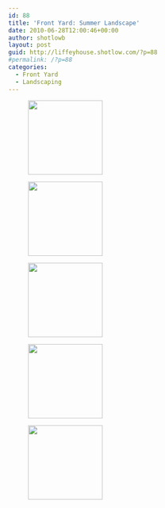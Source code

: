 ```yaml
---
id: 88
title: 'Front Yard: Summer Landscape'
date: 2010-06-28T12:00:46+00:00
author: shotlowb
layout: post
guid: http://liffeyhouse.shotlow.com/?p=88
#permalink: /?p=88
categories:
  - Front Yard
  - Landscaping
---
```

<div id='gallery-1' class='gallery galleryid-88 gallery-columns-3 gallery-size-thumbnail'>
  <figure class='gallery-item'>

  <div class='gallery-icon landscape'>
    <a href='/vendor/img/uploads/2010/06/P6190424-e1302057746816.jpg'><img width="150" height="150" src="/vendor/img/uploads/2010/06/P6190424-e1302057746816-150x150.jpg" class="attachment-thumbnail size-thumbnail" alt="" srcset="/vendor/img/uploads/2010/06/P6190424-e1302057746816-150x150.jpg 150w, /vendor/img/uploads/2010/06/P6190424-e1302057746816-100x100.jpg 100w" sizes="100vw" /></a>
  </div></figure><figure class='gallery-item'>

  <div class='gallery-icon landscape'>
    <a href='/vendor/img/uploads/2010/06/P6280433-e1302057775386.jpg'><img width="150" height="150" src="/vendor/img/uploads/2010/06/P6280433-e1302057775386-150x150.jpg" class="attachment-thumbnail size-thumbnail" alt="" srcset="/vendor/img/uploads/2010/06/P6280433-e1302057775386-150x150.jpg 150w, /vendor/img/uploads/2010/06/P6280433-e1302057775386-100x100.jpg 100w" sizes="100vw" /></a>
  </div></figure><figure class='gallery-item'>

  <div class='gallery-icon landscape'>
    <a href='/vendor/img/uploads/2010/06/P6280434-e1302057811188.jpg'><img width="150" height="150" src="/vendor/img/uploads/2010/06/P6280434-e1302057811188-150x150.jpg" class="attachment-thumbnail size-thumbnail" alt="" srcset="/vendor/img/uploads/2010/06/P6280434-e1302057811188-150x150.jpg 150w, /vendor/img/uploads/2010/06/P6280434-e1302057811188-100x100.jpg 100w" sizes="100vw" /></a>
  </div></figure><figure class='gallery-item'>

  <div class='gallery-icon landscape'>
    <a href='/vendor/img/uploads/2010/06/P6280435-e1302057828557.jpg'><img width="150" height="150" src="/vendor/img/uploads/2010/06/P6280435-e1302057828557-150x150.jpg" class="attachment-thumbnail size-thumbnail" alt="" srcset="/vendor/img/uploads/2010/06/P6280435-e1302057828557-150x150.jpg 150w, /vendor/img/uploads/2010/06/P6280435-e1302057828557-100x100.jpg 100w" sizes="100vw" /></a>
  </div></figure><figure class='gallery-item'>

  <div class='gallery-icon landscape'>
    <a href='/vendor/img/uploads/2010/06/P6280436-e1302057841152.jpg'><img width="150" height="150" src="/vendor/img/uploads/2010/06/P6280436-e1302057841152-150x150.jpg" class="attachment-thumbnail size-thumbnail" alt="" srcset="/vendor/img/uploads/2010/06/P6280436-e1302057841152-150x150.jpg 150w, /vendor/img/uploads/2010/06/P6280436-e1302057841152-100x100.jpg 100w" sizes="100vw" /></a>
  </div></figure>
</div>
